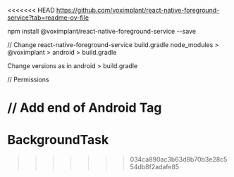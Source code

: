 <<<<<<< HEAD
https://github.com/voximplant/react-native-foreground-service?tab=readme-ov-file

npm install @voximplant/react-native-foreground-service --save

// Change react-native-foreground-service build.gradle
node_modules > @voximplant > android > build.gradle

   Change versions as in android > build.gradle

// Permissions
<uses-permission android:name="android.permission.WAKE_LOCK"/>
<uses-permission android:name="android.permission.FOREGROUND_SERVICE"/>

// Add end of Android Tag
<service android:name="com.voximplant.foregroundservice.VIForegroundService"> </service>
=======
# BackgroundTask
>>>>>>> 034ca890ac3b63d8b70b3e28c554db8f2adafe85
